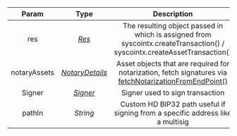 |                  Param                   |   Type   |                         Description                          | Required |
| :--------------------------------------: | :------: | :----------------------------------------------------------: | :------: |
|          res          | [*Res*](/docs/dev-resources/documentation/javascript-sdk-ref/types#res) | The resulting object passed in which is assigned from syscointx.createTransaction() / syscointx.createAssetTransaction() |    yes     |
| notaryAssets | [*NotaryDetails*](/docs/dev-resources/documentation/javascript-sdk-ref/types#notarydetails) | Asset objects that are required for notarization, fetch signatures via [fetchNotarizationFromEndPoint()](/docs/dev-resources/documentation/javascript-sdk-ref/utils#fetchnotarizationfromendpoint) | no |
| Signer | [*Signer*](/docs/dev-resources/documentation/javascript-sdk-ref/utils#Signer) | Signer used to sign transaction | no |
| pathIn | *String* | Custom HD BIP32 path useful if signing from a specific address like a multisig | no |


